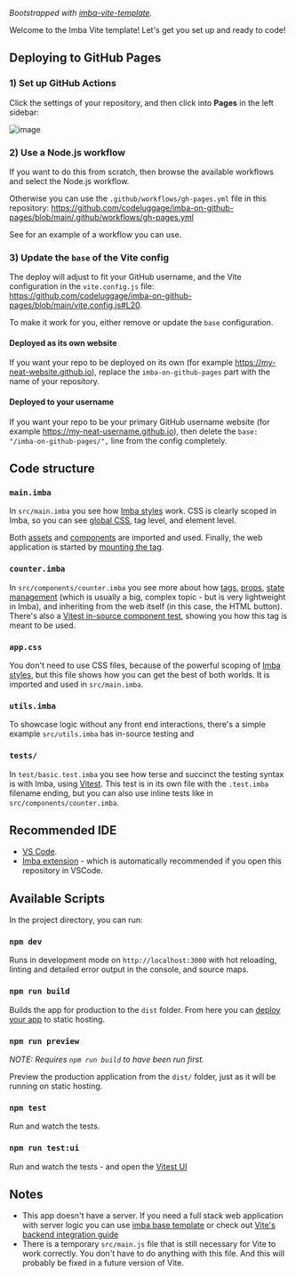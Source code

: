 _Bootstrapped with [imba-vite-template](https://github.com/imba/imba-vite-template)._

Welcome to the Imba Vite template! Let's get you set up and ready to code!

## Deploying to GitHub Pages

### 1) Set up GitHub Actions

Click the settings of your repository, and then click into **Pages** in the left sidebar:

![image](https://user-images.githubusercontent.com/1154150/189821341-3d227338-5bca-416e-b75d-7ed0224ac900.png)

### 2) Use a Node.js workflow

If you want to do this from scratch, then browse the available workflows and select the Node.js workflow.

Otherwise you can use the `.github/workflows/gh-pages.yml` file in this repository: <https://github.com/codeluggage/imba-on-github-pages/blob/main/.github/workflows/gh-pages.yml> 

See for an example of a workflow you can use. 

### 3) Update the `base` of the Vite config

The deploy will adjust to fit your GitHub username, and the Vite configuration in the `vite.config.js` file: <https://github.com/codeluggage/imba-on-github-pages/blob/main/vite.config.js#L20>. 

To make it work for you, either remove or update the `base` configuration.

#### Deployed as its own website

If you want your repo to be deployed on its own (for example <https://my-neat-website.github.io>), replace the `imba-on-github-pages` part with the name of your repository. 

#### Deployed to your username

If you want your repo to be your primary GitHub username website (for example <https://my-neat-username.github.io>), then delete the `base: "/imba-on-github-pages/",` line from the config completely.


## Code structure

### `main.imba`

In `src/main.imba` you see how [Imba styles](https://imba.io/docs/css) work. CSS is clearly scoped in Imba, so you can see [global CSS](https://imba.io/docs/css/syntax#selectors-global-selectors), tag level, and element level.

Both [assets](https://imba.io/docs/assets) and [components](https://imba.io/docs/components/) are imported and used. Finally, the web application is started by [mounting the tag](https://imba.io/docs/tags/mounting).

### `counter.imba`

In `src/components/counter.imba` you see more about how [tags](https://imba.io/docs/tags), [props](https://imba.io/docs/tags#setting-properties), [state management](https://imba.io/docs/state-management) (which is usually a big, complex topic - but is very lightweight in Imba), and inheriting from the web itself (in this case, the HTML button). There's also a [Vitest in-source component test](https://vitest.dev/guide/in-source.html), showing you how this tag is meant to be used.

### `app.css`

You don't need to use CSS files, because of the powerful scoping of [Imba styles](https://imba.io/docs/css), but this file shows how you can get the best of both worlds. It is imported and used in `src/main.imba`.

### `utils.imba`

To showcase logic without any front end interactions, there's a simple example `src/utils.imba` has in-source testing and 

### `tests/`

In `test/basic.test.imba` you see how terse and succinct the testing syntax is with Imba, using [Vitest](https://vitest.dev/). This test is in its own file with the `.test.imba` filename ending, but you can also use inline tests like in `src/components/counter.imba`.

## Recommended IDE

- [VS Code](https://code.visualstudio.com/).
- [Imba extension](https://marketplace.visualstudio.com/items?itemName=scrimba.vsimba) - which is automatically recommended if you open this repository in VSCode.

## Available Scripts

In the project directory, you can run:

### `npm dev`

Runs in development mode on `http://localhost:3000` with hot reloading, linting and detailed error output in the console, and source maps.

### `npm run build`

Builds the app for production to the `dist` folder. From here you can [deploy your app](https://imba.io/guides/deployment) to static hosting.

### `npm run preview`

_NOTE: Requires `npm run build` to have been run first._

Preview the production application from the `dist/` folder, just as it will be running on static hosting.

### `npm test`

Run and watch the tests.

### `npm run test:ui`

Run and watch the tests - and open the [Vitest UI](https://vitest.dev/guide/ui.html)

## Notes
- This app doesn't have a server. If you need a full stack web application with server logic you can use [imba base template](https://github.com/imba/imba-base-template) or check out [Vite's backend integration guide](https://vitejs.dev/guide/backend-integration.html)
- There is a temporary `src/main.js` file that is still necessary for Vite to work correctly. You don't have to do anything with this file. And this will probably be fixed in a future version of Vite.
